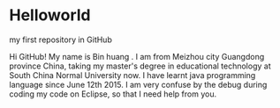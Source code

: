 # Helloworld
my first repository in GitHub

Hi GitHub!
  My name is Bin huang . I am from Meizhou city Guangdong province China, taking my master's degree in educational technology at South China Normal University now. I have learnt java programming language since June 12th 2015. I am very confuse by the debug during coding my code on Eclipse, so that I need help from you.
